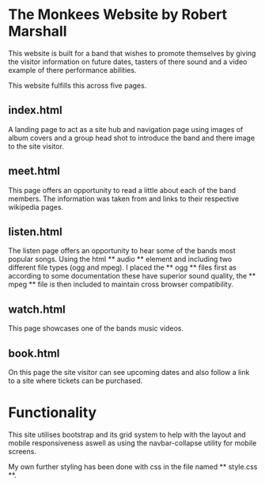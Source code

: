 # The Monkees Website by Robert Marshall

This website is built for a band that wishes to promote themselves by giving the visitor information on future dates, tasters of there sound and a video example of there performance abilities.

This website fulfills this across five pages.

## index.html

A landing page to act as a site hub and navigation page using images of album covers and a group head shot to introduce the band and there image to the site visitor.

## meet.html

This page offers an opportunity to read a little about each of the band members. The information was taken from and links to their respective wikipedia pages.

## listen.html

The listen page offers an opportunity to hear some of the bands most popular songs. Using the html ** audio ** element and including two different file types (ogg and mpeg). I placed the ** ogg **
files first as according to some documentation these have superior sound quality, the ** mpeg ** file is then included to maintain cross browser compatibility.

## watch.html

This page showcases one of the bands music videos.

## book.html

On this page the site visitor can see upcoming dates and also follow a link to a site where tickets can be purchased.

# Functionality

This site utilises bootstrap and its grid system to help with the layout and mobile responsiveness aswell as using the navbar-collapse utility for mobile screens.

My own further styling has been done with css in the file named ** style.css **.
